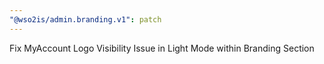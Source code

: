 ```yaml
---
"@wso2is/admin.branding.v1": patch
---
```


Fix MyAccount Logo Visibility Issue in Light Mode within Branding Section
